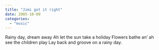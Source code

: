```yaml
---
title: "Jimi got it right"
date: 2005-10-09
categories: 
  - "music"
---
```


Rainy day, dream away Ah let the sun take a holiday Flowers bathe an’ ah see the children play Lay back and groove on a rainy day.
